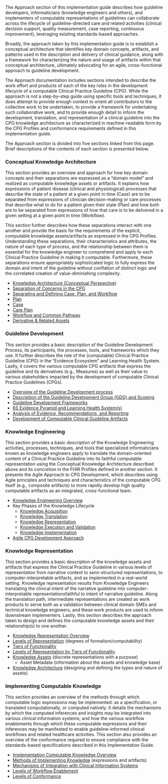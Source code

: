 The Approach section of this implementation guide describes how guideline developers, informaticians (knowledge engineers and others), and implementers of computable representations of guidelines can collaborate across the lifecycle of guideline-directed care and related activities (clinical decision support, quality measurement, case reporting, continuous improvement), leveraging existing standards-based approaches.

Broadly, the approach taken by this implementation guide is to establish a conceptual architecture that identifies key domain concepts, artifacts, and patterns used in the description and delivery of clinical guidance, along with a framework for characterizing the nature and usage of artifacts within that conceptual architecture, ultimately advocating for an agile, cross-functional approach to guideline development.

The Approach documentation includes sections intended to describe the work effort and products of each of the key roles in the development lifecycle of a computable Clinical Practice Guideline (CPG). While the approach is not a step-by-step guide using specific tools and techniques, it does attempt to provide enough context to orient all contributors to the collective work to be undertaken, to provide a framework for undertaking such collaborative work, and to provide enough detail to inform the development, translation, and representation of a clinical guideline into the CPG knowledge architecture as characterized in machine-readable form by the CPG Profiles and conformance requirements defined in this implementation guide.

The Approach section is divided into five sections linked from this page. Brief descriptions of the contents of each section is presented below.

### Conceptual Knowledge Architecture

This section provides an overview and approach for how key domain concepts and their separations are expressed as a “domain model” and realized as computable knowledge assets or artifacts. It explains how expressions of patient disease (clinical and physiological) processes that describe the state of a patient at a given point in time (Case) are to be separated from expressions of clinician decision-making or care processes that describe what to do for a patient given their state (Plan) and how both are to be separated from expressions of how that care is to be delivered in a given setting at a given point in time (Workflow).

This section further describes how these separations interact with one another and provide the basis for the requirements of the explicit, computable knowledge assets/artifacts as expressed in the CPG Profiles. Understanding these separations, their characteristics and attributes, the nature of each type of process, and the relationship between them is essential for the knowledge engineer to comprehend and apply to each Clinical Practice Guideline in making it computable. Furthermore, these separations ensure appropriately sophisticated logic to fully express the domain and intent of the guideline without conflation of distinct logic and the correlated creation of value-diminishing complexity.

*   [Knowledge Architecture (Conceptual Perspective)](documentation-approach-12-conceptual-knowledge-architecture.html)
*   [Separation of Concerns in the CPG](documentation-approach-12-01-separations-of-concerns-in-the-cpg.html)
*   [Separating and Defining Case, Plan, and Workflow](documentation-approach-12-02-separating-and-defining-case-plan-and-workflow.html)
*   [Plan](documentation-approach-12-03-cpg-plan.html)
*   [Case](documentation-approach-12-04-cpg-case.html)
*   [Care Plan](documentation-approach-12-05-cpg-careplan.html)
*   [Workflow and Common Pathway](documentation-approach-12-06-cpg-common-pathway.html)
*   [Derivative & Related Assets](documentation-approach-12-07-cpg-derivative-and-related-assets.html)

### Guideline Development

This section provides a basic description of the Guideline Development Process, its participants, the processes, tools, and frameworks which they use. It further describes the role of the (computable) Clinical Practice Guideline (CPG) in the “Evidence Ecosystem” and Learning Health System. Lastly, it covers the various computable CPG artifacts that express the guideline and its derivatives (e.g., Measures) as well as their value to various stakeholders impacted by the development of computable Clinical Practice Guidelines (CPGs).

*   [Overview of the Guideline Development process](documentation-approach-04-guideline-development.html)
*   [Description of the Guideline Development Group (GDG) and Scoping](documentation-approach-04-01-guideline-development-group.html)
*   [Guideline Development Frameworks](documentation-approach-04-02-guideline-development-frameworks.html)
*   [6S Evidence Pyramid and Learning Health System(s)](documentation-approach-04-03-6S-evidence-pyramid-and-learning-health-systems.html)
*   [Analysis of Evidence, Recommendations, and Reporting](documentation-approach-04-04-analysis-of-evidence-recommendations-reporting.html)
*   [Development of Computable Clinical Guideline Artifacts](documentation-approach-04-05-computable-guideline-artifacts.html)

### Knowledge Engineering

This section provides a basic description of the Knowledge Engineering activities, processes, techniques, and tools that specialized informaticians known as knowledge engineers apply to translate the domain-oriented content of a Clinical Practice Guideline into its faithful computable representation using the Conceptual Knowledge Architecture described above and its concretion in the FHIR Profiles defined in another section. It presents the Agile Approach to CPG Development, which describes using Agile principles and techniques and characteristics of the computable CPG itself (e.g., composite artifacts) to more rapidly develop high quality computable artifacts as an integrated, cross-functional team.

*   [Knowledge Engineering Overview](documentation-approach-05-knowledge-engineering-overview.html)
*   Key Phases of the Knowledge Lifecycle
    *   [Knowledge Acquisition](documentation-approach-05-01-knowledge-acquisition.html)
    *   [Knowledge Translation](documentation-approach-05-02-knowledge-translation.html)
    *   [Knowledge Representation](documentation-approach-05-03-knowledge-representation.html)
    *   [Knowledge Execution and Validation](documentation-approach-05-04-knowledge-execution-and-validation.html)
    *   [Knowledge Implementation](documentation-approach-05-05-knowledge-implementation.html)
*   [Agile CPG Development Approach](documentation-approach-05-06-agile-cpg-development-approach.html)

### Knowledge Representation

This section provides a basic description of the knowledge assets and artifacts that express the Clinical Practice Guideline in various levels of representation from narrative content to semi-structured representations, to computer-interpretable artifacts, and as implemented in a real-world setting. Knowledge representation results from Knowledge Engineers translating the clinical intent of the narrative guideline into computer-interpretable representationsfaithful to intent of narrative guideline. Along the translation path, intermediate representations are created as work products to serve both as a validation between clinical domain SMEs and technical knowledge engineers, and these work products are used to inform downstream implementers. Lastly, this section describes the approach taken to design and defines the computable knowledge assets and their relationship(s) to one another.

*   [Knowledge Representation Overview](documentation-approach-02-04-knowledge-representation.html)
*   [Levels of Representation](documentation-approach-06-01-levels-of-knowledge-representation.html) (degrees of formalism/computability)
*   [Tiers of Functionality](documentation-approach-07-tiers-of-functionality.html)
*   [Levels of Representation by Tiers of Functionality](documentation-approach-08-levels-of-representation-by-tiers-of-functionality.html)
*   [Knowledge Assets](documentation-approach-06-02-knowledge-assets.html) (discrete representations with a purpose)
    *   Asset Metadata (information about the assets and knowledge base)
*   [Knowledge Architecture](documentation-approach-06-03-knowledge-architecture.html) (designing and defining the types and nature of assets)

### Implementing Computable Knowledge

This section provides an overview of the methods through which computable logic expressions may be implemented: as a specification, or translated computationally, or computed natively. It details the mechanisms by which the computed inferences and insights may be integrated into various clinical information systems; and how the various workflow enablements through which these computable expressions and their inferences may be manifested to enable guideline-informed clinical workflows and related healthcare activities. This section also provides an overview of the conformance required to ensure compliance with the standards-based specifications described in this Implementation Guide.

*   [Implementation Computable Knowledge Overview](documentation-approach-02-05-knowledge-implementation.html)
*   [Methods of Implementing Knowledge](documentation-approach-09-methods-of-implementation.html) (expressions and artifacts)
*   [Mechanisms of Integration with Clinical Information Systems](documentation-approach-10-mechanisms-of-integration.html)
*   [Levels of Workflow Enablement](documentation-approach-03-conformance-levels.html)
*   [Levels of Conformance](documentation-conformance.html)